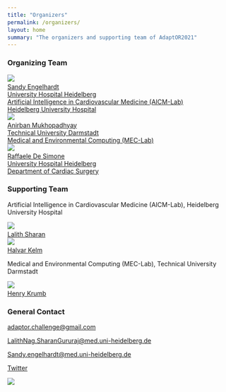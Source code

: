 ```yaml
---
title: "Organizers"
permalink: /organizers/
layout: home
summary: "The organizers and supporting team of AdaptOR2021"
---
```


### <a id="Organizing_Team" class="uncolored_link">Organizing Team</a>

<div class="organizers">
    <div class="organizer">
        <a href="https://www.klinikum.uni-heidelberg.de/chirurgische-klinik-zentrum/herzchirurgie/forschung/ag-artificial-intelligence-in-cardiovascular-medicine">
        <img src="/assets/images/engelhardt.jpg" srcset="/assets/images/engelhardt.jpg 213w, /assets/images/engelhardt-medium.jpg 141w, /assets/images/engelhardt-small.jpg 70w, /assets/images/engelhardt-mini.jpg 21w" sizes="50vw"><br>
        <span class="organizer_name">Sandy Engelhardt</span><br>
        University Hospital Heidelberg<br>
        Artificial Intelligence in Cardiovascular Medicine (AICM-Lab)<br>
        Heidelberg University Hospital</a>
    </div>
    <div class="organizer">
        <a href="https://sites.google.com/site/geometricanirban/">
        <img src="/assets/images/mukhopadhyay.jpg" srcset="/assets/images/mukhopadhyay.jpg 213w, /assets/images/mukhopadhyay-medium.jpg 141w, /assets/images/mukhopadhyay-small.jpg 70w, /assets/images/mukhopadhyay-mini.jpg 21w" sizes="50vw"><br>
        <span class="organizer_name">Anirban Mukhopadhyay</span><br>
        Technical University Darmstadt<br>  
        Medical and Environmental Computing (MEC-Lab)</a>
    </div>
    <div class="organizer">
        <a href="https://www.klinikum.uni-heidelberg.de/chirurgische-klinik-zentrum/herzchirurgie">
        <img src="/assets/images/de_simone.jpg" srcset="/assets/images/de_simone.jpg 213w, /assets/images/de_simone-medium.jpg 141w, /assets/images/de_simone-small.jpg 70w, /assets/images/de_simone-mini.jpg 21w" sizes="50vw"><br>
        <span class="organizer_name">Raffaele De Simone</span><br>
        University Hospital Heidelberg<br>  
        Department of Cardiac Surgery</a>
    </div>
</div>

### <a id="Supporting_Team" class="uncolored_link">Supporting Team</a>

Artificial Intelligence in Cardiovascular Medicine (AICM-Lab), Heidelberg University Hospital

<div class="team_members">
    <div class="team_member">
        <a href="https://www.klinikum.uni-heidelberg.de/chirurgische-klinik-zentrum/herzchirurgie/forschung/ag-artificial-intelligence-in-cardiovascular-medicine">
        <img src="/assets/images/lalith_sharan.jpg" srcset="/assets/images/lalith_sharan.jpg 213w, /assets/images/lalith_sharan-medium.jpg 141w, /assets/images/lalith_sharan-small.jpg 70w, /assets/images/lalith_sharan-mini.jpg 21w" sizes="50vw"><br>
        <span class="team_member_name">Lalith Sharan</span></a>
    </div>
    <div class="team_member">
        <a href="https://www.klinikum.uni-heidelberg.de/chirurgische-klinik-zentrum/herzchirurgie/forschung/ag-artificial-intelligence-in-cardiovascular-medicine">
        <img src="/assets/images/halvar_kelm.png" srcset="/assets/images/halvar_kelm.png 213w, /assets/images/halvar_kelm-medium.png 141w, /assets/images/halvar_kelm-small.png 70w, /assets/images/halvar_kelm-mini.png 21w" sizes="50vw"><br>
        <span class="organizer_name">Halvar Kelm</span></a>
    </div>
</div>

Medical and Environmental Computing (MEC-Lab), Technical University Darmstadt

<div class="team_members tud">
    <div class="team_member tud">
        <a href="https://www.informatik.tu-darmstadt.de/gris/forschung_1/medical_computing/index.de.jsp">
        <img src="/assets/images/henry_krumb.jpeg" srcset="/assets/images/henry_krumb.jpeg 200w, /assets/images/henry_krumb-medium.jpeg 132w, /assets/images/henry_krumb-small.jpeg 66w, /assets/images/henry_krumb-mini.jpeg 20w" sizes="50vw"><br>
        <span class="team_member_name tud">Henry Krumb</span></a>
    </div>
</div>

### <a id="General_Contact" class="uncolored_link">General Contact</a>
          
<a href="mailto:adaptor.challenge@gmail.com" rel="nofollow noopener noreferrer"><i class="fas fa-fw fa-envelope-square" aria-hidden="true"></i>adaptor.challenge@gmail.com</a>

<a href="mailto:LalithNag.SharanGururaj@med.uni-heidelberg.de" rel="nofollow noopener noreferrer"><i class="fas fa-fw fa-envelope-square" aria-hidden="true"></i>LalithNag.SharanGururaj@med.uni-heidelberg.de</a>

<a href="mailto:Sandy.Engelhardt@med.uni-heidelberg.de" rel="nofollow noopener noreferrer"><i class="fas fa-fw fa-envelope-square" aria-hidden="true"></i>Sandy.engelhardt@med.uni-heidelberg.de</a>

<a href="https://twitter.com/AdaptOR2022" rel="nofollow noopener noreferrer"><i class="fab fa-fw fa-twitter-square" aria-hidden="true"></i>Twitter</a>
<br>

<a href="https://informatics4life.org/"><img href="https://informatics4life.org/" src="/assets/images/I4L-Logo.jpg" srcset="/assets/images/I4L-Logo.jpg 1440w, /assets/images/I4L-Logo-medium.jpg 950w, /assets/images/I4L-Logo-small.jpg 475w, /assets/images/I4L-Logo-mini.jpg 144w" sizes="50vw" width="200px"></a><br>
